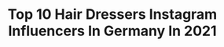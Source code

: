 ---
title: Top 10 Hair Dressers Instagram Influencers In Germany In 2021
description: >-
  Find top hair dressers Instagram influencers in Germany in 2021. Most popular hashtags: #hair #beauty #girl #instagood.
platform: Instagram
hits: 20
text_top: Discover the most popular Instagram profiles on inBeat.
text_bottom: inBeat aggregates 20 Instagram influencers like this in Germany for you to collaborate.
profiles:
  - username: "hairdressers_lookbook"
    fullname: >-
      oliver sundermann
    bio: >-
      Virtuelles Frisurenbuch - Inspirationen für Friseure und ihre Kunden. Gratis-Webinar und Shop mit den aktuellen Aktionen jetzt hier ⬇️⬇️⬇️
    location: "Germany"
    followers: 19011
    engagement: 256
    commentsToLikes: 0.025903
    id: ck9wd0se0djm80j78wjbal9d9
    verified: false
    hashtags: "#kurzhaarschnitt, #silverhair, #haarschnitt, #style"
  - username: "christmais"
    fullname: >-
      Christian Maislinger
    bio: >-
      People/Fashion photographer
    location: "Germany"
    followers: 10248
    engagement: 720
    commentsToLikes: 0.001234
    id: ck5hqphebthsq0i118jk1ski3
    verified: false
    hashtags: "#4blondes, #tarquini, #friseursalzburg, #hairdressersalzburg"
  - username: "hairdreamsbyalice"
    fullname: >-
      Hairdreams by Alice 💇‍♀️💗💖💇‍♀️
    bio: >-
      Hairstylist 💖 @dmachtsgroup #1000orbust member Ambassador @celebluxury popular @olaplex Ambassador @sharkfinshears Balayage,Blonde,Vivids specials
    location: "Germany"
    followers: 15255
    engagement: 278
    commentsToLikes: 0.103106
    id: ck5cl4yv0y9bz0i1171kyclth
    verified: false
    hashtags: "#blondebalayage, #diorembroidery, #louisvuittonjacket, #behindthechair"
  - username: "ang_i_e_"
    fullname: >-
      🅐🅝🅖🅘🅔 🏳️‍🌈
    bio: >-
      Follow @juwangie.world 👭 ᴍᴏᴅᴇʟ / ʟɪғᴇsᴛʏʟᴇ / ᴛʀᴀᴠᴇʟ ᴀɴғʀᴀɢᴇɴ: ᴀɢᴇɴᴄʏ @elenamodels.de @vidamodels @lachfaltenpeople
    location: "Germany"
    followers: 15287
    engagement: 478
    commentsToLikes: 0.053467
    id: ck6u8q4irt0ds0j71end9zzu0
    verified: false
    hashtags: "#portrait, #loveislove, #tomboylifestyleig, #elenamodels"
  - username: "esmeegriesheimer_"
    fullname: >-
      ESMÉE MARIA 🧡
    bio: >-
      MA @tulipmodels_amsterdam 📍 | @urbnmilan| @fordmodelsbrasil | @firstlondon | @metropolitanmodelsgroup | @thetribemodels | @fazemodels 🕊
    location: "Germany"
    followers: 2463
    engagement: 1066
    commentsToLikes: 0.104819
    id: ck6u50xp56y5s0j71f91hovse
    verified: false
    hashtags: "#fendi"
  - username: "nes.xs"
    fullname: >-
      Inés 🎬 Take me out 2020
    bio: >-
      Modeling 📸 Lifestyle 🍒 Fitness 🍑 DM ✉️ for collaboration 📸🎥
    location: "Germany"
    followers: 34857
    engagement: 777
    commentsToLikes: 0.039317
    id: ck8t424wb58jv0j78newoxt36
    verified: false
    hashtags: "#nylon, #portraitsmadeingermany, #instagirl, #picoftheday"
  - username: "lelciaa"
    fullname: >-
      Michaela / Stuttgart /27
    bio: >-
      🇩🇪 German 🇵🇱 Polish 💌michaela93.kh@gmail.com 👗Kleiderkreisel: lela26
    location: "Germany"
    followers: 40738
    engagement: 386
    commentsToLikes: 0.034071
    id: ck0w3c8kyso1t0i196snnj3v2
    verified: false
    hashtags: "#quietthechaos, #outfitterssite, #instapic, #beauty"
  - username: "livadax3"
    fullname: >-
      𝐕𝐈𝐊𝐓𝐎𝐑𝐈𝐀 🕊 𝐋𝐈𝐕𝐀𝐃𝐀
    bio: >-
      » Germany [𝑫𝒓𝒆𝒔𝒅𝒆𝒏] » Beauty ┊ Fashion┊ Tattoo⠀⠀⠀⠀⠀ ⠀ ➳ Impressum: www.livadax3.net ➳ Account enthält Werbung ➳ management@livadax3.com
    location: "Germany"
    followers: 155313
    engagement: 605
    commentsToLikes: 0.019077
    id: ck5c3acl7ywi90i11cglipsuc
    verified: false
    hashtags: "#city, #lights, #dresdengirl, #halloweenmakeupideas"
  - username: "xoxo.sophie"
    fullname: >-
      Sarah-Sophie
    bio: >-
      🦋 Sarah-Sophie 📍Germany | nrw 🌏 Travel • ✨ Lifestyle • 👙 Fashion 👡 @bonovashoes -10% CODE: xoxo.sophie10
    location: "Germany"
    followers: 2617
    engagement: 1431
    commentsToLikes: 0.063749
    id: ck15rabcj6xwa0i19hyzqnnf5
    verified: false
    hashtags: "#ungarn, #body, #healthylifestyle, #travelphotography"
  - username: "sophia.meilin"
    fullname: >-
      ⚜️𝐅𝐈𝐓𝐍𝐄𝐒𝐒|𝐅𝐀𝐒𝐇𝐈𝐎𝐍|𝐋𝐈𝐅𝐄𝐒𝐓𝐘𝐋𝐄⚜️
    bio: >-
      🖤⚜️𝐒𝐌 ￼￼⚜️🖤 𝐜𝐨𝐨𝐩𝐞𝐫𝐚𝐭𝐢𝐨𝐧 𝐫𝐞𝐪𝐮𝐞𝐬𝐭𝐬 𝐯𝐢𝐚 𝐦𝐚𝐢𝐥 𝐊ö𝐥𝐧/ 𝐃𝐄 𝐅𝐨𝐨𝐝 𝐩𝐚𝐠𝐞: @food_ideas_sophiameilin
    location: "Germany"
    followers: 27944
    engagement: 227
    commentsToLikes: 0.025921
    id: ckap4cspb6rnb0i78qv6g952v
    verified: false
    hashtags: "#gym, #stylish, #girlswholift, #me"
---